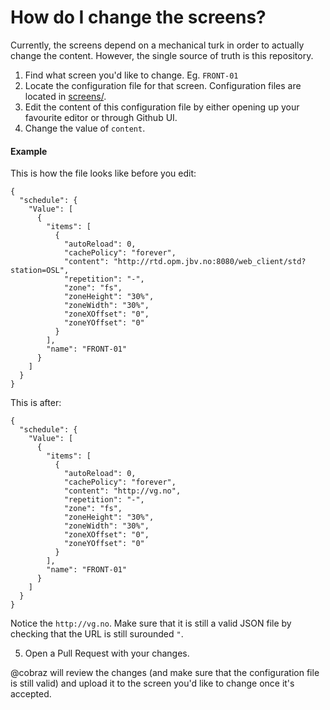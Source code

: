 # How do I change the screens?

Currently, the screens depend on a mechanical turk in order to actually change the content. However, the single source of truth is this repository.

1. Find what screen you'd like to change. Eg. `FRONT-01`
2. Locate the configuration file for that screen. Configuration files are located in [screens/](screens/).
3. Edit the content of this configuration file by either opening up your favourite editor or through Github UI.
4. Change the value of `content`.

#### Example

This is how the file looks like before you edit:

```
{
  "schedule": {
    "Value": [
      {
        "items": [
          {
            "autoReload": 0,
            "cachePolicy": "forever",
            "content": "http://rtd.opm.jbv.no:8080/web_client/std?station=OSL",
            "repetition": "-",
            "zone": "fs",
            "zoneHeight": "30%",
            "zoneWidth": "30%",
            "zoneXOffset": "0",
            "zoneYOffset": "0"
          }
        ],
        "name": "FRONT-01"
      }
    ]
  }
}
```

This is after:


```
{
  "schedule": {
    "Value": [
      {
        "items": [
          {
            "autoReload": 0,
            "cachePolicy": "forever",
            "content": "http://vg.no",
            "repetition": "-",
            "zone": "fs",
            "zoneHeight": "30%",
            "zoneWidth": "30%",
            "zoneXOffset": "0",
            "zoneYOffset": "0"
          }
        ],
        "name": "FRONT-01"
      }
    ]
  }
}
```

Notice the `http://vg.no`. Make sure that it is still a valid JSON file by checking that the URL is still surounded `"`.

5. Open a Pull Request with your changes.

@cobraz will review the changes (and make sure that the configuration file is still valid) and upload it to the screen
you'd like to change once it's accepted.
